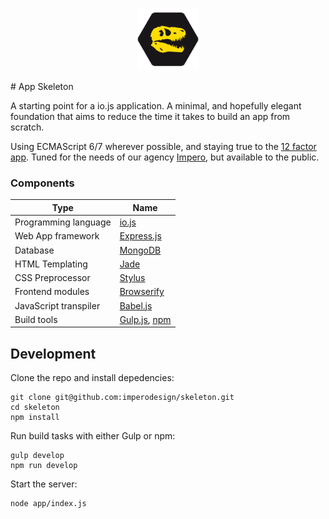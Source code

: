 <p align='center'>
<img width='100' src='https://raw.githubusercontent.com/imperodesign/skeleton/master/app/static/src/img/skeleton-logo.png?raw=true'>
</p>
# App Skeleton

A starting point for a io.js application. A minimal, and hopefully elegant foundation that aims to reduce the time it takes to build an app from scratch.

Using ECMAScript 6/7 wherever possible, and staying true to the [12 factor app](http://12factor.net). Tuned for the needs of our agency [Impero](http://weareimpero.com), but available to the public.

### Components
Type | Name
--- | ---
Programming language | [io.js](https://iojs.org)
Web App framework | [Express.js](http://expressjs.com)
Database | [MongoDB](https://www.mongodb.org)
HTML Templating | [Jade](http://jade-lang.com)
CSS Preprocessor | [Stylus](https://learnboost.github.io/stylus)
Frontend modules | [Browserify](http://browserify.org)
JavaScript transpiler | [Babel.js](http://babeljs.io)
Build tools | [Gulp.js](http://gulpjs.com), [npm](https://www.npmjs.com)


## Development

Clone the repo and install depedencies:

```
git clone git@github.com:imperodesign/skeleton.git
cd skeleton
npm install
```

Run build tasks with either Gulp or npm:
```
gulp develop
npm run develop
```

Start the server:
```
node app/index.js
```
